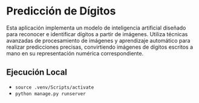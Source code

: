 # Predicción de Dígitos
Esta aplicación implementa un modelo de inteligencia artificial diseñado para reconocer e identificar dígitos a partir de imágenes. Utiliza técnicas avanzadas de procesamiento de imágenes y aprendizaje automático para realizar predicciones precisas, convirtiendo imágenes de dígitos escritos a mano en su representación numérica correspondiente.

## Ejecución Local

* `source .venv/Scripts/activate`
* `python manage.py runserver`
